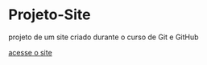 # Projeto-Site
 projeto de um site criado durante o curso de Git e GitHub
 
 [acesse o site](https://felipedantas043.github.io/Projeto-Site)
